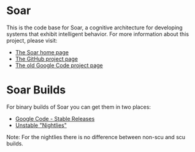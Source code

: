 # Soar

This is the code base for Soar, a cognitive architecture for developing systems that exhibit intelligent behavior. For more information about this project, please visit:

* [The Soar home page](http://sitemaker.umich.edu/soar/home)
* [The GitHub project page](https://github.com/SoarGroup/Soar)
* [The old Google Code project page](https://code.google.com/p/soar/)

# Soar Builds

For binary builds of Soar you can get them in two places:

* [Google Code - Stable Releases](https://code.google.com/p/soar/wiki/Downloads)
* [Unstable "Nightlies"](http://141.212.109.224)

Note: For the nightlies there is no difference between non-scu and scu builds.
